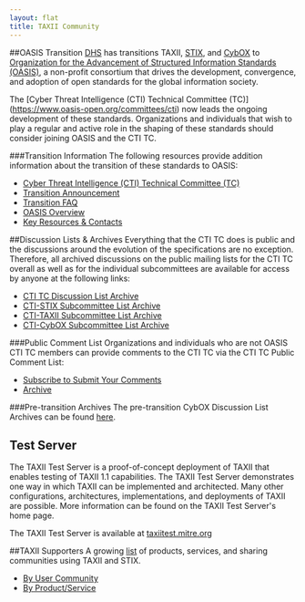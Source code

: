 ```yaml
---
layout: flat
title: TAXII Community
---
```


##OASIS Transition
[DHS](http://www.dhs.gov/office-cybersecurity-and-communications/) has transitions TAXII, 
[STIX](https://github.com/STIXProject/), and [CybOX](https://github.com/CybOXProject/) to 
[Organization for the Advancement of Structured Information Standards (OASIS)](https://www.oasis-open.org/), 
a non-profit consortium that drives the development, convergence, and adoption of open standards for the global information society. 

The [Cyber Threat Intelligence (CTI) Technical Committee (TC)] (https://www.oasis-open.org/committees/cti) now leads the ongoing 
development of these standards. Organizations and individuals that wish to play a regular and active role in the shaping of these standards should consider joining OASIS and the CTI TC.

###Transition Information
The following resources provide addition information about the transition of these standards to OASIS:

* [Cyber Threat Intelligence (CTI) Technical Committee (TC)](https://www.oasis-open.org/committees/cti)
* [Transition Announcement](http://stixproject.tumblr.com/post/117006597637/dhs-leads-effort-to-transition-automated)
* [Transition FAQ](https://stixproject.github.io/oasis-faq.pdf)
* [OASIS Overview](https://stixproject.github.io/stix-at-oasis.pdf)
* [Key Resources & Contacts](https://stixproject.github.io/oasis-cti-info.html)

##Discussion Lists & Archives
Everything that the CTI TC does is public and the discussions around the evolution of the specifications are no exception. Therefore, all archived discussions on the public mailing lists for the CTI TC overall as well as for the individual subcommittees are available for access by anyone at the following links:

* [CTI TC Discussion List Archive](https://lists.oasis-open.org/archives/cti/)
* [CTI-STIX Subcommittee List Archive](https://lists.oasis-open.org/archives/cti-stix/)
* [CTI-TAXII Subcommittee List Archive](https://lists.oasis-open.org/archives/cti-taxii/)
* [CTI-CybOX Subcommittee List Archive](https://lists.oasis-open.org/archives/cti-cybox/)

###Public Comment List
Organizations and individuals who are not OASIS CTI TC members can provide comments to the CTI TC via the CTI TC Public Comment List:

* [Subscribe to Submit Your Comments](http://www.oasis-open.org/committees/comments/form.php?wg_abbrev=cti)
* [Archive](https://lists.oasis-open.org/archives/cti-comment/)

###Pre-transition Archives
The pre-transition CybOX Discussion List Archives can be found [here](http://making-security-measurable.1364806.n2.nabble.com/CybOX-Discussion-List-Archive-f7579263.html).

## Test Server
The TAXII Test Server is a proof-of-concept deployment of TAXII that enables testing of TAXII 1.1 capabilities. 
The TAXII Test Server demonstrates one way in which TAXII can be implemented and architected. Many other configurations, architectures, 
implementations, and deployments of TAXII are possible. More information can be found on the TAXII Test Server's home page.

The TAXII Test Server is available at [taxiitest.mitre.org](http://taxiitest.mitre.org/)

##TAXII Supporters
A growing [list](http://stixproject.github.io/supporters/) of products, services, and sharing communities using TAXII and STIX.

* [By User Community](http://stixproject.github.io/supporters/#user-communities)
* [By Product/Service](http://stixproject.github.io/supporters/#products-and-services)

